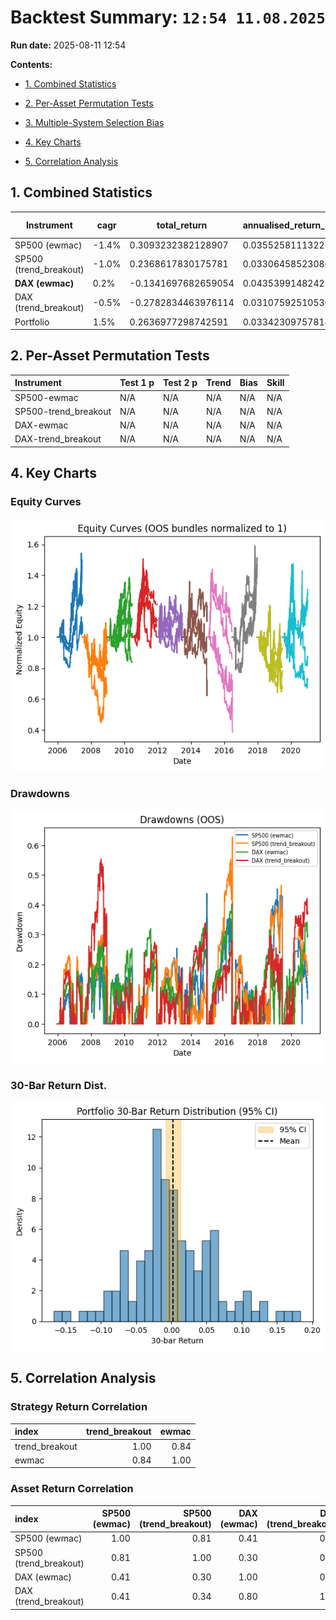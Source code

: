 # Backtest Summary: `12:54 11.08.2025`

**Run date:** 2025-08-11 12:54



**Contents:**

- [1. Combined Statistics](#1-combined-statistics)

- [2. Per-Asset Permutation Tests](#2-per-asset-permutation-tests)

- [3. Multiple-System Selection Bias](#3-multiple-system-selection-bias)

- [4. Key Charts](#4-key-charts)

- [5. Correlation Analysis](#5-correlation-analysis)



## 1. Combined Statistics

| Instrument | cagr | total_return | annualised_return_plain | annualised_return_log | annual_vol | sharpe | sortino | max_drawdown | avg_drawdown | avg_dd_duration | profit_factor | expectancy | win_rate | std_daily | 5th pctile | 95th pctile | avg_win | avg_loss | max_loss_pct | avg_30d_ret | avg_30d_ret_plus_2std | avg_30d_ret_minus_2std | avg_30d_ret_ci_low | avg_30d_ret_ci_high | Cost %/Trade | cost_sharp |
| --- | --- | --- | --- | --- | --- | --- | --- | --- | --- | --- | --- | --- | --- | --- | --- | --- | --- | --- | --- | --- | --- | --- | --- | --- | --- | --- |
| SP500 (ewmac) | -1.4% | 0.3093232382128907 | 0.0355258111322789 | -0.0135123655763391 | 30.8% | 0.11 | 0.12 | 45.4% | 13.5% | 30.735849056603772 | 1.11 | 95.16 | 24.5% | 0.02 | -2.9% | 3.0% | 1.3% | -1.3% | -23.8% | 0.0038759468851461 | 0.1862539314897784 | -0.178502037719486 | -0.0127584148242605 | 0.0205103085945529 | 0.2% | 0.0361614614079852 |
| SP500 (trend_breakout) | -1.0% | 0.2368617830175781 | 0.0330645852308693 | -0.0100936719937014 | 28.9% | 0.11 | 0.11 | 62.8% | 15.3% | 23.40650406504065 | 1.23 | 288.65 | 34.3% | 0.02 | -2.8% | 2.7% | 1.3% | -1.3% | -25.5% | 0.0042934351695759 | 0.1776108843758262 | -0.1690240140366743 | -0.0115186988954518 | 0.0201055692346037 | 0.2% | 0.0234247342805612 |
| **DAX (ewmac)** | 0.2% | -0.1341697682659054 | 0.043539914824227 | 0.0018964345640762 | 28.5% | 0.15 | 0.18 | 40.2% | 14.1% | 28.448275862068964 | 1.11 | 79.43 | 25.3% | 0.02 | -2.8% | 2.6% | 1.3% | -1.2% | -13.6% | 0.0042636584003834 | 0.1765010921108253 | -0.1679737753100583 | -0.0113746930819463 | 0.0199020098827132 | 0.0% | 0.0291038782273076 |
| DAX (trend_breakout) | -0.5% | -0.2782834463976114 | 0.0310759251053025 | -0.0054523335100767 | 26.7% | 0.11 | 0.13 | 55.4% | 15.4% | 24.084615384615383 | 1.11 | 81.02 | 35.4% | 0.02 | -2.6% | 2.6% | 1.2% | -1.2% | -14.9% | 0.0033279355722902 | 0.1769134760345165 | -0.170257604889936 | -0.0124419088011018 | 0.0190977799456823 | 0.0% | 0.026298123750453 |
| Portfolio | 1.5% | 0.2636977298742591 | 0.0334230975781446 | 0.0156965542257562 | 18.3% | 0.18 | 0.19 | 47.9% | 18.3% | 99.13157894736842 | 1.02 | 7.74 | 53.1% | 0.01 | -1.7% | 1.7% | 0.7% | -0.8% | -12.2% | 0.0031239255012312 | 0.1171741583028445 | -0.1109263073003822 | -0.0067633721598641 | 0.0130112231623265 | N/A | nan |



## 2. Per-Asset Permutation Tests

| Instrument           | Test 1 p   | Test 2 p   | Trend   | Bias   | Skill   |
|:---------------------|:-----------|:-----------|:--------|:-------|:--------|
| SP500-ewmac          | N/A        | N/A        | N/A     | N/A    | N/A     |
| SP500-trend_breakout | N/A        | N/A        | N/A     | N/A    | N/A     |
| DAX-ewmac            | N/A        | N/A        | N/A     | N/A    | N/A     |
| DAX-trend_breakout   | N/A        | N/A        | N/A     | N/A    | N/A     |



## 4. Key Charts

### Equity Curves

![Equity Curves](equity_all_bundles.png)



### Drawdowns

![Drawdowns](drawdown_all_bundles.png)



### 30-Bar Return Dist.

![30-Bar Return Dist.](portfolio_30bar_return_distribution.png)



## 5. Correlation Analysis

### Strategy Return Correlation

| index          |   trend_breakout |   ewmac |
|:---------------|-----------------:|--------:|
| trend_breakout |             1.00 |    0.84 |
| ewmac          |             0.84 |    1.00 |



### Asset Return Correlation

| index                  |   SP500 (ewmac) |   SP500 (trend_breakout) |   DAX (ewmac) |   DAX (trend_breakout) |
|:-----------------------|----------------:|-------------------------:|--------------:|-----------------------:|
| SP500 (ewmac)          |            1.00 |                     0.81 |          0.41 |                   0.41 |
| SP500 (trend_breakout) |            0.81 |                     1.00 |          0.30 |                   0.34 |
| DAX (ewmac)            |            0.41 |                     0.30 |          1.00 |                   0.80 |
| DAX (trend_breakout)   |            0.41 |                     0.34 |          0.80 |                   1.00 |

